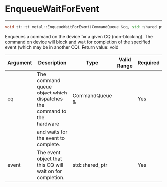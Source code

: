 # EnqueueWaitForEvent

---
```cpp
void tt::tt_metal::EnqueueWaitForEvent(CommandQueue &cq, std::shared_ptr<Event> event)void tt::tt_metal::EnqueueWaitForEvent(CommandQueue &cq, std::shared_ptr<Event> event)
```

Enqueues a command on the device for a given CQ (non-blocking). The command on device will block and wait for completion of the specified event (which may be in another CQ). Return value: void 

| Argument      | Description                                                           | Type                   | Valid Range      | Required       |
|---------------|-----------------------------------------------------------------------|------------------------|------------------|----------------|
| cq            | The command queue object which dispatches the command to the hardware | CommandQueue &         |                  | Yes            |
|               | and waits for the event to complete.                                  |                        |                  |                |
| event         | The event object that this CQ will wait on for completion.            | std::shared_ptr<Event> |                  | Yes            |
